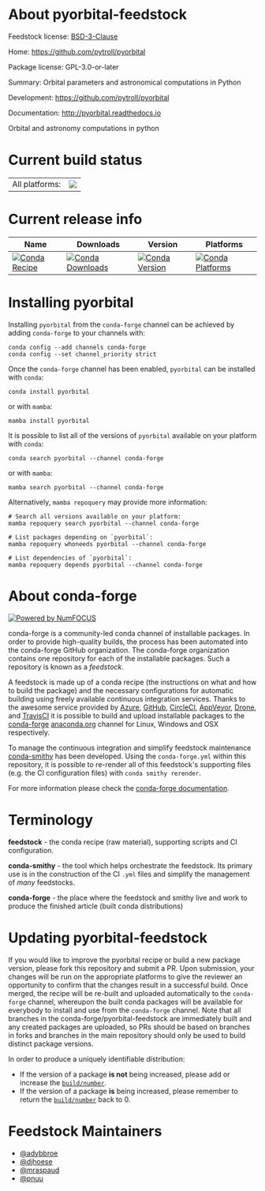 About pyorbital-feedstock
=========================

Feedstock license: [BSD-3-Clause](https://github.com/conda-forge/pyorbital-feedstock/blob/main/LICENSE.txt)

Home: https://github.com/pytroll/pyorbital

Package license: GPL-3.0-or-later

Summary: Orbital parameters and astronomical computations in Python

Development: https://github.com/pytroll/pyorbital

Documentation: http://pyorbital.readthedocs.io

Orbital and astronomy computations in python

Current build status
====================


<table><tr><td>All platforms:</td>
    <td>
      <a href="https://dev.azure.com/conda-forge/feedstock-builds/_build/latest?definitionId=4111&branchName=main">
        <img src="https://dev.azure.com/conda-forge/feedstock-builds/_apis/build/status/pyorbital-feedstock?branchName=main">
      </a>
    </td>
  </tr>
</table>

Current release info
====================

| Name | Downloads | Version | Platforms |
| --- | --- | --- | --- |
| [![Conda Recipe](https://img.shields.io/badge/recipe-pyorbital-green.svg)](https://anaconda.org/conda-forge/pyorbital) | [![Conda Downloads](https://img.shields.io/conda/dn/conda-forge/pyorbital.svg)](https://anaconda.org/conda-forge/pyorbital) | [![Conda Version](https://img.shields.io/conda/vn/conda-forge/pyorbital.svg)](https://anaconda.org/conda-forge/pyorbital) | [![Conda Platforms](https://img.shields.io/conda/pn/conda-forge/pyorbital.svg)](https://anaconda.org/conda-forge/pyorbital) |

Installing pyorbital
====================

Installing `pyorbital` from the `conda-forge` channel can be achieved by adding `conda-forge` to your channels with:

```
conda config --add channels conda-forge
conda config --set channel_priority strict
```

Once the `conda-forge` channel has been enabled, `pyorbital` can be installed with `conda`:

```
conda install pyorbital
```

or with `mamba`:

```
mamba install pyorbital
```

It is possible to list all of the versions of `pyorbital` available on your platform with `conda`:

```
conda search pyorbital --channel conda-forge
```

or with `mamba`:

```
mamba search pyorbital --channel conda-forge
```

Alternatively, `mamba repoquery` may provide more information:

```
# Search all versions available on your platform:
mamba repoquery search pyorbital --channel conda-forge

# List packages depending on `pyorbital`:
mamba repoquery whoneeds pyorbital --channel conda-forge

# List dependencies of `pyorbital`:
mamba repoquery depends pyorbital --channel conda-forge
```


About conda-forge
=================

[![Powered by
NumFOCUS](https://img.shields.io/badge/powered%20by-NumFOCUS-orange.svg?style=flat&colorA=E1523D&colorB=007D8A)](https://numfocus.org)

conda-forge is a community-led conda channel of installable packages.
In order to provide high-quality builds, the process has been automated into the
conda-forge GitHub organization. The conda-forge organization contains one repository
for each of the installable packages. Such a repository is known as a *feedstock*.

A feedstock is made up of a conda recipe (the instructions on what and how to build
the package) and the necessary configurations for automatic building using freely
available continuous integration services. Thanks to the awesome service provided by
[Azure](https://azure.microsoft.com/en-us/services/devops/), [GitHub](https://github.com/),
[CircleCI](https://circleci.com/), [AppVeyor](https://www.appveyor.com/),
[Drone](https://cloud.drone.io/welcome), and [TravisCI](https://travis-ci.com/)
it is possible to build and upload installable packages to the
[conda-forge](https://anaconda.org/conda-forge) [anaconda.org](https://anaconda.org/)
channel for Linux, Windows and OSX respectively.

To manage the continuous integration and simplify feedstock maintenance
[conda-smithy](https://github.com/conda-forge/conda-smithy) has been developed.
Using the ``conda-forge.yml`` within this repository, it is possible to re-render all of
this feedstock's supporting files (e.g. the CI configuration files) with ``conda smithy rerender``.

For more information please check the [conda-forge documentation](https://conda-forge.org/docs/).

Terminology
===========

**feedstock** - the conda recipe (raw material), supporting scripts and CI configuration.

**conda-smithy** - the tool which helps orchestrate the feedstock.
                   Its primary use is in the construction of the CI ``.yml`` files
                   and simplify the management of *many* feedstocks.

**conda-forge** - the place where the feedstock and smithy live and work to
                  produce the finished article (built conda distributions)


Updating pyorbital-feedstock
============================

If you would like to improve the pyorbital recipe or build a new
package version, please fork this repository and submit a PR. Upon submission,
your changes will be run on the appropriate platforms to give the reviewer an
opportunity to confirm that the changes result in a successful build. Once
merged, the recipe will be re-built and uploaded automatically to the
`conda-forge` channel, whereupon the built conda packages will be available for
everybody to install and use from the `conda-forge` channel.
Note that all branches in the conda-forge/pyorbital-feedstock are
immediately built and any created packages are uploaded, so PRs should be based
on branches in forks and branches in the main repository should only be used to
build distinct package versions.

In order to produce a uniquely identifiable distribution:
 * If the version of a package **is not** being increased, please add or increase
   the [``build/number``](https://docs.conda.io/projects/conda-build/en/latest/resources/define-metadata.html#build-number-and-string).
 * If the version of a package **is** being increased, please remember to return
   the [``build/number``](https://docs.conda.io/projects/conda-build/en/latest/resources/define-metadata.html#build-number-and-string)
   back to 0.

Feedstock Maintainers
=====================

* [@adybbroe](https://github.com/adybbroe/)
* [@djhoese](https://github.com/djhoese/)
* [@mraspaud](https://github.com/mraspaud/)
* [@pnuu](https://github.com/pnuu/)


